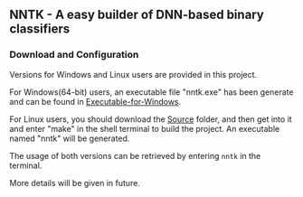 NNTK - A easy builder of DNN-based binary classifiers
---

### Download and Configuration
Versions for Windows and Linux users are provided in this project.

For Windows(64-bit) users, an executable file "nntk.exe" has been generate and can be found in [Executable-for-Windows](https://github.com/JupiterEthan/NNTK/tree/master/Executable-for-Windows).

For Linux users, you should download the [Source](https://github.com/JupiterEthan/NNTK/tree/master/Source) folder, and then get into it and enter "make" in the shell terminal to build the project. An executable named "nntk" will be generated.

The usage of both versions can be retrieved by entering `nntk` in the terminal.

More details will be given in future.
